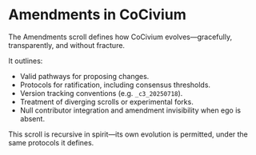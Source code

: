 <!-- status: stub; target: 150+ words -->
<!-- status: stub; target: 150+ words -->
<!-- status: stub; target: 150+ words -->
<!-- status: stub; target: 150+ words -->
<!-- status: stub; target: 150+ words -->
<!-- status: stub; target: 150+ words -->
<!-- status: stub; target: 150+ words -->
# Amendments in CoCivium

The Amendments scroll defines how CoCivium evolves—gracefully, transparently, and without fracture.

It outlines:

- Valid pathways for proposing changes.
- Protocols for ratification, including consensus thresholds.
- Version tracking conventions (e.g. `_c3_20250718`).
- Treatment of diverging scrolls or experimental forks.
- Null contributor integration and amendment invisibility when ego is absent.

This scroll is recursive in spirit—its own evolution is permitted, under the same protocols it defines.









